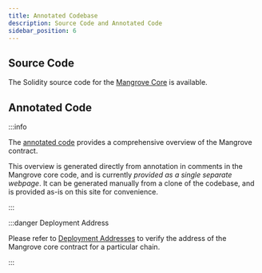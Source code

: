 ```yaml
---
title: Annotated Codebase
description: Source Code and Annotated Code
sidebar_position: 6
---
```


## Source Code

The Solidity source code for the [Mangrove Core](https://github.com/mangrovedao/mangrove-core) is available.

## Annotated Code

:::info

The [annotated code](pathname:///MgvDoc.html) provides a comprehensive overview of the Mangrove contract. 

This overview is generated directly from annotation in comments in the Mangrove core code, and is currently *provided as a single separate webpage*. It can be generated manually from a clone of the codebase, and is provided as-is on this site for convenience.

:::

:::danger Deployment Address

Please refer to [Deployment Addresses](./contract-addresses.md) to verify the address of the Mangrove core contract for a particular chain.

:::
